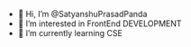 - 👋 Hi, I’m @SatyanshuPrasadPanda
- 👀 I’m interested in FrontEnd DEVELOPMENT
- 🌱 I’m currently learning CSE

<!---
SatyanshuPrasadPanda/SatyanshuPrasadPanda is a ✨ special ✨ repository because its `README.md` (this file) appears on your GitHub profile.
You can click the Preview link to take a look at your changes.
--->
